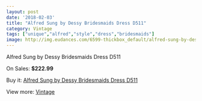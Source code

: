 ```yaml
---
layout: post
date: '2018-02-03'
title: "Alfred Sung by Dessy Bridesmaids Dress D511"
category: Vintage
tags: ["unique","alfred","style","dress","bridesmaids"]
image: http://img.eudances.com/6599-thickbox_default/alfred-sung-by-dessy-bridesmaids-dress-d511.jpg
---
```

Alfred Sung by Dessy Bridesmaids Dress D511

On Sales: **$222.99**
<a href="https://www.eudances.com/en/vintage/2422-alfred-sung-by-dessy-bridesmaids-dress-d511.html"><amp-img layout="responsive" width="600" height="600" src="//img.eudances.com/6599-thickbox_default/alfred-sung-by-dessy-bridesmaids-dress-d511.jpg" alt="Alfred Sung by Dessy Bridesmaids Dress D511 0" /></a>
<a href="https://www.eudances.com/en/vintage/2422-alfred-sung-by-dessy-bridesmaids-dress-d511.html"><amp-img layout="responsive" width="600" height="600" src="//img.eudances.com/6600-thickbox_default/alfred-sung-by-dessy-bridesmaids-dress-d511.jpg" alt="Alfred Sung by Dessy Bridesmaids Dress D511 1" /></a>

Buy it: [Alfred Sung by Dessy Bridesmaids Dress D511](https://www.eudances.com/en/vintage/2422-alfred-sung-by-dessy-bridesmaids-dress-d511.html "Alfred Sung by Dessy Bridesmaids Dress D511")

View more: [Vintage](https://www.eudances.com/en/29-vintage "Vintage")
